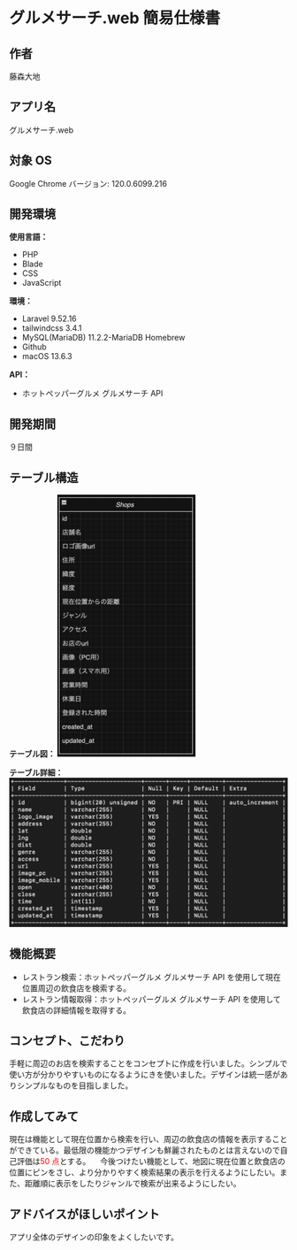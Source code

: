 # グルメサーチ.web 簡易仕様書

## 作者

藤森大地

## アプリ名

グルメサーチ.web

## 対象 OS

Google Chrome バージョン: 120.0.6099.216

## 開発環境

**使用言語：**

-   PHP
-   Blade
-   CSS
-   JavaScript

**環境：**

-   Laravel 9.52.16
-   tailwindcss 3.4.1
-   MySQL(MariaDB) 11.2.2-MariaDB Homebrew
-   Github
-   macOS 13.6.3

**API：**

-   ホットペッパーグルメ グルメサーチ API

## 開発期間

９日間

## テーブル構造

**テーブル図：**
<img src=./READMEimage/er.png width="250px">

**テーブル詳細：**
<img src=./READMEimage/desc_shops.png width="550px">

## 機能概要

-   レストラン検索：ホットペッパーグルメ グルメサーチ API を使用して現在位置周辺の飲食店を検索する。
-   レストラン情報取得：ホットペッパーグルメ グルメサーチ API を使用して飲食店の詳細情報を取得する。

## コンセプト、こだわり

手軽に周辺のお店を検索することをコンセプトに作成を行いました。シンプルで使い方が分かりやすいものになるようにきを使いました。デザインは統一感がありシンプルなものを目指しました。

## 作成してみて

現在は機能として現在位置から検索を行い、周辺の飲食店の情報を表示することができている。最低限の機能かつデザインも鮮麗されたものとは言えないので自己評価は<span style="color: red; ">50 点</span>とする。
　今後つけたい機能として、地図に現在位置と飲食店の位置にピンをさし、より分かりやすく検索結果の表示を行えるようにしたい。また、距離順に表示をしたりジャンルで検索が出来るようにしたい。

## アドバイスがほしいポイント

アプリ全体のデザインの印象をよくしたいです。
